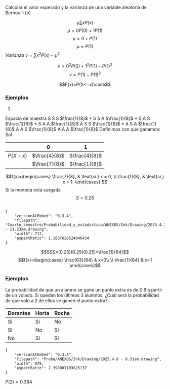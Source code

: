 
Calcular el valor esperado y la varianza de una variable aleatoria de Bernoulli (p)

$$\mu \sum xP(x)$$
$$\mu=0P(0)+1P(1)$$
$$\mu= 0 +P(1)$$
$$\mu = P(1)$$
*Varianza*
$v=\sum x^{2}P(x)-\mu^{2}$ 

$$v=0^{2}P(0)+1^{2}P(1)-P(1)^{2}$$
$$v=P(1)-P(1)^{2}$$

$$F(x)=P(X<=x)\case$$

### Ejemplos

1.
Espacio de muestra
S S S $\frac{1}{8}$ *
S S A $\frac{1}{8}$ *
S A S $\frac{1}{8}$ *
S A A $\frac{1}{8}$
A S S $\frac{1}{8}$ *
A S A $\frac{1}{8}$
A A S $\frac{1}{8}$
A A A $\frac{1}{8}$
Definimos con que ganamos: Sol

|          | 0             | 1             |
| -------- | ------------- | ------------- |
| $P(X-x)$ | $\frac{4}{8}$ | $\frac{4}{8}$ |
|          | $\frac{7}{8}$ | $\frac{1}{8}$ |
$$f(x)=\begin{cases}
\frac{7}{8}, & \text{si } x = 0, \\
\frac{1}{8}, & \text{si } x = 1.
\end{cases}
$$ Si la moneda está cargada
$$S=0.25$$

```handdrawn-ink

{
	"versionAtEmbed": "0.3.4",
	"filepath": "Cuarto_semestre/Probabilidad_y_estadistica/ANEXOS/Ink/Drawing/2025.4.7 - 11.23am.drawing",
	"width": 712,
	"aspectRatio": 1.1807628524046434
}
```
$$SSS=(0.25)(0.25)(0.25)=\frac{1}{64}$$
$$f(x)=\begin{cases} \frac{63}{64} & x=0\\ \\
\frac{1}{64} & x=1
\end{cases}$$
### Ejemplos
La probabilidad de que un alumno se gane un punto extra es de 0.8 a partir de un volado. Si quedan los últimos 3 alumnos, ¿Cuál será la probabilidad de que solo a 2 de ellos se ganen el punto extra?


| Dorantes | Horta | Rocha |
| -------- | ----- | ----- |
| Si       | Si    | No    |
| SI       | No    | Si    |
| No       | Si    | Si    |

```handdrawn-ink
{
	"versionAtEmbed": "0.3.4",
	"filepath": "Proba/ANEXOS/Ink/Drawing/2025.4.8 - 8.51am.drawing",
	"width": 878,
	"aspectRatio": 2.398907103825137
}
```
$P(2)=0.384$


